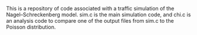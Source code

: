 This is a repository of code associated with a traffic simulation of the Nagel–Schreckenberg model. 
sim.c is the main simulation code, and chi.c is an analysis code to compare one of the output files from sim.c to the Poisson distribution.
